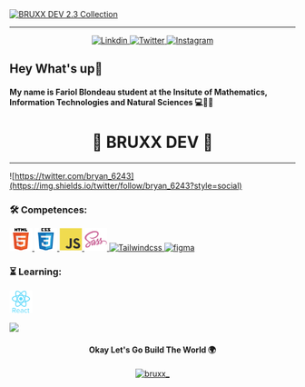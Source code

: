
<a href="https://bruxx.netlify.app/">
  <img src="https://user-images.githubusercontent.com/81830567/201993499-da6b080d-dd10-4d7d-b81d-498d248011b9.png" alt="BRUXX DEV 2.3 Collection">
</a>


<hr />


<p align="center">
   <a href="https://www.linkedin.com/in/bruxx6243/">
    <img src="https://user-images.githubusercontent.com/81830567/183908896-59884d48-1353-4e1c-8a5c-92bf4e6fb6de.png" alt="Linkdin">
  </a> 
  <a href="https://twitter.com/bryan_6243" >
    <img src="https://user-images.githubusercontent.com/81830567/183909662-531a654f-4c51-4fb5-a7d7-b2a6f94b4b95.png" alt="Twitter">
  </a>
  <a href="https://www.instagram.com/brx_6243/"  >
    <img src="https://user-images.githubusercontent.com/81830567/183909658-4c3c713c-3099-4a3c-91ff-2cc38bf3ee53.png" alt="Instagram">
  </a> 

</p>
                                                       

## Hey What's up👋
#### My name is Fariol Blondeau student at the Insitute of Mathematics, Information Technologies and Natural Sciences 💻🔬🧪

<p></p>


<h1 align="center">🧬 BRUXX DEV 🧬</h1>


<hr />

![https://twitter.com/bryan_6243](https://img.shields.io/twitter/follow/bryan_6243?style=social)

<h3 align="left">🛠️ Competences:</h3>
<p align="left">
<a href="https://www.w3.org/html/" target="_blank" rel="noreferrer"> <img src="https://raw.githubusercontent.com/devicons/devicon/master/icons/html5/html5-original-wordmark.svg" alt="html5" width="40" height="40"/> </a> <a href="https://www.w3schools.com/css/" target="_blank" rel="noreferrer"> <img src="https://raw.githubusercontent.com/devicons/devicon/master/icons/css3/css3-original-wordmark.svg" alt="css3" width="40" height="40"/> </a><a href="https://developer.mozilla.org/en-US/docs/Web/JavaScript" target="_blank" rel="noreferrer"> <img src="https://raw.githubusercontent.com/devicons/devicon/master/icons/javascript/javascript-original.svg" alt="javascript" width="40" height="40"/> </a><a href="https://sass-lang.com/" target="_blank" rel="noreferrer"><img src="https://raw.githubusercontent.com/devicons/devicon/master/icons/sass/sass-original.svg" alt="sass" width="40" height="40"/></a><a href="https://tailwindcss.com/" target="_blank" rel="noreferrer"> <img src="https://user-images.githubusercontent.com/81830567/177932231-8e41018b-f9a2-41b0-89e0-62c871c51500.png" alt="Tailwindcss" width="40" height="40"/></a><a href="https://www.figma.com/" target="_blank" rel="noreferrer"> <img src="https://www.vectorlogo.zone/logos/figma/figma-icon.svg" alt="figma" width="40" height="40"/></a>
</p>

<h3 align="left">⏳ Learning:</h3>
<p align="left"><a href="https://reactjs.org/" target="_blank" rel="noreferrer"> <img src="https://raw.githubusercontent.com/devicons/devicon/master/icons/react/react-original-wordmark.svg" alt="react" width="40" height="40"/> </a><a href="https://sass-lang.com" target="_blank" rel="noreferrer"> <a href="https://raw.githubusercontent.com/bruxx-6243/BruxxCodeLog/main/logo/bruxx/Untitled.png"></a></p>



<p>
  <a href="https://github-readme-stats.vercel.app/api/top-langs/?username=bruxx-6243&theme=bear&langs_count=5">
    <img src="https://github-readme-stats.vercel.app/api/top-langs/?username=bruxx-6243&theme=bear&langs_count=5" >
  </a>
</p>




<h4 align="center">Okay Let's Go Build The World 🌍</h4>
<p align="center">
  <a href="#">
    <img src="https://user-images.githubusercontent.com/81830567/155032492-db9b4016-2210-42cb-bec6-8d3f6e33bbff.svg" alt="bruxx_" width="100" height="100"/>
  </a>
</p>

